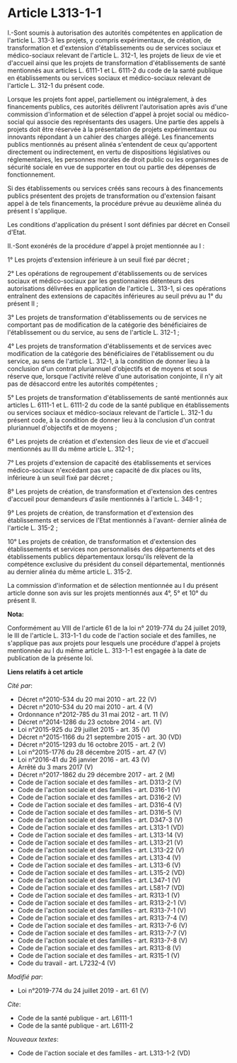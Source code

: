 # Article L313-1-1

I.-Sont soumis à autorisation des autorités compétentes en application de l'article L. 313-3 les projets, y compris
expérimentaux, de création, de transformation et d'extension d'établissements ou de services sociaux et médico-sociaux
relevant de l'article L. 312-1, les projets de lieux de vie et d'accueil ainsi que les projets de transformation
d'établissements de santé mentionnés aux articles L. 6111-1 et L. 6111-2 du code de la santé publique en établissements ou
services sociaux et médico-sociaux relevant de l'article L. 312-1 du présent code.

Lorsque les projets font appel, partiellement ou intégralement, à des financements publics, ces autorités délivrent
l'autorisation après avis d'une commission d'information et de sélection d'appel à projet social ou médico-social qui associe
des représentants des usagers. Une partie des appels à projets doit être réservée à la présentation de projets expérimentaux
ou innovants répondant à un cahier des charges allégé. Les financements publics mentionnés au présent alinéa s'entendent de
ceux qu'apportent directement ou indirectement, en vertu de dispositions législatives ou réglementaires, les personnes
morales de droit public ou les organismes de sécurité sociale en vue de supporter en tout ou partie des dépenses de
fonctionnement.

Si des établissements ou services créés sans recours à des financements publics présentent des projets de transformation ou
d'extension faisant appel à de tels financements, la procédure prévue au deuxième alinéa du présent I s'applique.

Les conditions d'application du présent I sont définies par décret en Conseil d'Etat.

II.-Sont exonérés de la procédure d'appel à projet mentionnée au I :

1° Les projets d'extension inférieure à un seuil fixé par décret ;

2° Les opérations de regroupement d'établissements ou de services sociaux et médico-sociaux par les gestionnaires détenteurs
des autorisations délivrées en application de l'article L. 313-1, si ces opérations entraînent des extensions de capacités
inférieures au seuil prévu au 1° du présent II ;

3° Les projets de transformation d'établissements ou de services ne comportant pas de modification de la catégorie des
bénéficiaires de l'établissement ou du service, au sens de l'article L. 312-1 ;

4° Les projets de transformation d'établissements et de services avec modification de la catégorie des bénéficiaires de
l'établissement ou du service, au sens de l'article L. 312-1, à la condition de donner lieu à la conclusion d'un contrat
pluriannuel d'objectifs et de moyens et sous réserve que, lorsque l'activité relève d'une autorisation conjointe, il n'y ait
pas de désaccord entre les autorités compétentes ;

5° Les projets de transformation d'établissements de santé mentionnés aux articles L. 6111-1 et L. 6111-2 du code de la santé
publique en établissements ou services sociaux et médico-sociaux relevant de l'article L. 312-1 du présent code, à la
condition de donner lieu à la conclusion d'un contrat pluriannuel d'objectifs et de moyens ;

6° Les projets de création et d'extension des lieux de vie et d'accueil mentionnés au III du même article L. 312-1 ;

7° Les projets d'extension de capacité des établissements et services médico-sociaux n'excédant pas une capacité de dix
places ou lits, inférieure à un seuil fixé par décret ;

8° Les projets de création, de transformation et d'extension des centres d'accueil pour demandeurs d'asile mentionnés à
l'article L. 348-1 ;

9° Les projets de création, de transformation et d'extension des établissements et services de l'Etat mentionnés à l'avant-
dernier alinéa de l'article L. 315-2 ;

10° Les projets de création, de transformation et d'extension des établissements et services non personnalisés des
départements et des établissements publics départementaux lorsqu'ils relèvent de la compétence exclusive du président du
conseil départemental, mentionnés au dernier alinéa du même article L. 315-2.

La commission d'information et de sélection mentionnée au I du présent article donne son avis sur les projets mentionnés aux
4°, 5° et 10° du présent II.

**Nota:**

Conformément au VIII de l'article 61 de la loi n° 2019-774 du 24 juillet 2019, le III de l'article L. 313-1-1 du code de
l'action sociale et des familles, ne s'applique pas aux projets pour lesquels une procédure d'appel à projets mentionnée au I
du même article L. 313-1-1 est engagée à la date de publication de la présente loi.

**Liens relatifs à cet article**

_Cité par_:

  - Décret n°2010-534 du 20 mai 2010 - art. 22 (V)
  - Décret n°2010-534 du 20 mai 2010 - art. 4 (V)
  - Ordonnance n°2012-785 du 31 mai 2012 - art. 11 (V)
  - Décret n°2014-1286 du 23 octobre 2014 - art. (V)
  - Loi n°2015-925 du 29 juillet 2015 - art. 35 (V)
  - Décret n°2015-1166 du 21 septembre 2015 - art. 30 (VD)
  - Décret n°2015-1293 du 16 octobre 2015 - art. 2 (V)
  - Loi n°2015-1776 du 28 décembre 2015 - art. 47 (V)
  - Loi n°2016-41 du 26 janvier 2016 - art. 43 (V)
  - Arrêté du 3 mars 2017 (V)
  - Décret n°2017-1862 du 29 décembre 2017 - art. 2 (M)
  - Code de l'action sociale et des familles - art. D313-2 (V)
  - Code de l'action sociale et des familles - art. D316-1 (V)
  - Code de l'action sociale et des familles - art. D316-2 (V)
  - Code de l'action sociale et des familles - art. D316-4 (V)
  - Code de l'action sociale et des familles - art. D316-5 (V)
  - Code de l'action sociale et des familles - art. D347-3 (V)
  - Code de l'action sociale et des familles - art. L313-1 (VD)
  - Code de l'action sociale et des familles - art. L313-14 (V)
  - Code de l'action sociale et des familles - art. L313-21 (V)
  - Code de l'action sociale et des familles - art. L313-22 (V)
  - Code de l'action sociale et des familles - art. L313-4 (V)
  - Code de l'action sociale et des familles - art. L313-6 (V)
  - Code de l'action sociale et des familles - art. L315-2 (VD)
  - Code de l'action sociale et des familles - art. L347-1 (V)
  - Code de l'action sociale et des familles - art. L581-7 (VD)
  - Code de l'action sociale et des familles - art. R313-1 (V)
  - Code de l'action sociale et des familles - art. R313-2-1 (V)
  - Code de l'action sociale et des familles - art. R313-7-1 (V)
  - Code de l'action sociale et des familles - art. R313-7-4 (V)
  - Code de l'action sociale et des familles - art. R313-7-6 (V)
  - Code de l'action sociale et des familles - art. R313-7-7 (V)
  - Code de l'action sociale et des familles - art. R313-7-8 (V)
  - Code de l'action sociale et des familles - art. R313-8 (V)
  - Code de l'action sociale et des familles - art. R315-1 (V)
  - Code du travail - art. L7232-4 (V)

_Modifié par_:

  - Loi n°2019-774 du 24 juillet 2019 - art. 61 (V)

_Cite_:

  - Code de la santé publique - art. L6111-1
  - Code de la santé publique - art. L6111-2

_Nouveaux textes_:

  - Code de l'action sociale et des familles - art. L313-1-2 (VD)

